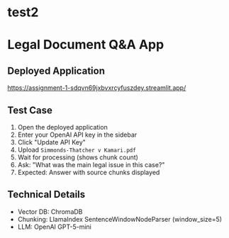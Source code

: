 # test2
# Legal Document Q&A App

## Deployed Application
https://assignment-1-sdqvn69jxbvxrcyfuszdey.streamlit.app/

## Test Case
1. Open the deployed application
2. Enter your OpenAI API key in the sidebar
3. Click "Update API Key"
4. Upload `Simmonds-Thatcher v Kamari.pdf`
5. Wait for processing (shows chunk count)
6. Ask: "What was the main legal issue in this case?"
7. Expected: Answer with source chunks displayed

## Technical Details
- Vector DB: ChromaDB
- Chunking: LlamaIndex SentenceWindowNodeParser (window_size=5)
- LLM: OpenAI GPT-5-mini